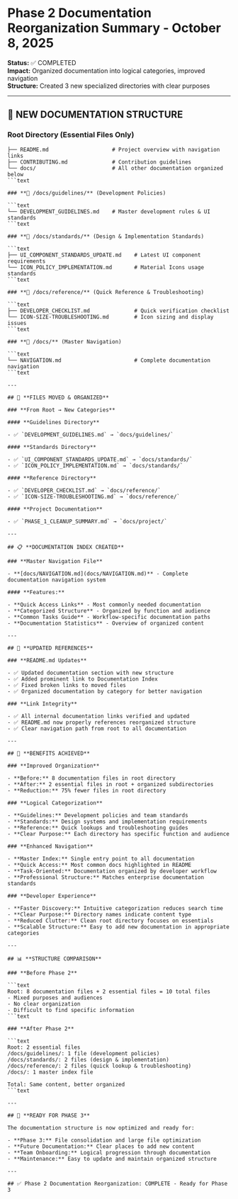 # Phase 2 Documentation Reorganization Summary - October 8, 2025

**Status:** ✅ COMPLETED  
**Impact:** Organized documentation into logical categories, improved navigation  
**Structure:** Created 3 new specialized directories with clear purposes

---

## 📁 **NEW DOCUMENTATION STRUCTURE**

### **Root Directory (Essential Files Only)**

```text
├── README.md                    # Project overview with navigation links
├── CONTRIBUTING.md              # Contribution guidelines
└── docs/                        # All other documentation organized below
```text

### **📂 /docs/guidelines/** (Development Policies)

```text
└── DEVELOPMENT_GUIDELINES.md    # Master development rules & UI standards
```text

### **📂 /docs/standards/** (Design & Implementation Standards)

```text
├── UI_COMPONENT_STANDARDS_UPDATE.md    # Latest UI component requirements
└── ICON_POLICY_IMPLEMENTATION.md       # Material Icons usage standards
```text

### **📂 /docs/reference/** (Quick Reference & Troubleshooting)

```text
├── DEVELOPER_CHECKLIST.md              # Quick verification checklist
└── ICON-SIZE-TROUBLESHOOTING.md        # Icon sizing and display issues
```text

### **📂 /docs/** (Master Navigation)

```text
└── NAVIGATION.md                       # Complete documentation navigation
```text

---

## 🚚 **FILES MOVED & ORGANIZED**

### **From Root → New Categories**

#### **Guidelines Directory**

- ✅ `DEVELOPMENT_GUIDELINES.md` → `docs/guidelines/`

#### **Standards Directory**

- ✅ `UI_COMPONENT_STANDARDS_UPDATE.md` → `docs/standards/`
- ✅ `ICON_POLICY_IMPLEMENTATION.md` → `docs/standards/`

#### **Reference Directory**

- ✅ `DEVELOPER_CHECKLIST.md` → `docs/reference/`
- ✅ `ICON-SIZE-TROUBLESHOOTING.md` → `docs/reference/`

#### **Project Documentation**

- ✅ `PHASE_1_CLEANUP_SUMMARY.md` → `docs/project/`

---

## 📋 **DOCUMENTATION INDEX CREATED**

### **Master Navigation File**

- **[docs/NAVIGATION.md](docs/NAVIGATION.md)** - Complete documentation navigation system

#### **Features:**

- **Quick Access Links** - Most commonly needed documentation
- **Categorized Structure** - Organized by function and audience
- **Common Tasks Guide** - Workflow-specific documentation paths
- **Documentation Statistics** - Overview of organized content

---

## 🔗 **UPDATED REFERENCES**

### **README.md Updates**

- ✅ Updated documentation section with new structure
- ✅ Added prominent link to Documentation Index
- ✅ Fixed broken links to moved files
- ✅ Organized documentation by category for better navigation

### **Link Integrity**

- ✅ All internal documentation links verified and updated
- ✅ README.md now properly references reorganized structure
- ✅ Clear navigation path from root to all documentation

---

## 🎯 **BENEFITS ACHIEVED**

### **Improved Organization**

- **Before:** 8 documentation files in root directory
- **After:** 2 essential files in root + organized subdirectories
- **Reduction:** 75% fewer files in root directory

### **Logical Categorization**

- **Guidelines:** Development policies and team standards
- **Standards:** Design systems and implementation requirements  
- **Reference:** Quick lookups and troubleshooting guides
- **Clear Purpose:** Each directory has specific function and audience

### **Enhanced Navigation**

- **Master Index:** Single entry point to all documentation
- **Quick Access:** Most common docs highlighted in README
- **Task-Oriented:** Documentation organized by developer workflow
- **Professional Structure:** Matches enterprise documentation standards

### **Developer Experience**

- **Faster Discovery:** Intuitive categorization reduces search time
- **Clear Purpose:** Directory names indicate content type
- **Reduced Clutter:** Clean root directory focuses on essentials
- **Scalable Structure:** Easy to add new documentation in appropriate categories

---

## 📊 **STRUCTURE COMPARISON**

### **Before Phase 2**

```text
Root: 8 documentation files + 2 essential files = 10 total files
- Mixed purposes and audiences
- No clear organization
- Difficult to find specific information
```text

### **After Phase 2**  

```text
Root: 2 essential files
/docs/guidelines/: 1 file (development policies)
/docs/standards/: 2 files (design & implementation)
/docs/reference/: 2 files (quick lookup & troubleshooting)
/docs/: 1 master index file

Total: Same content, better organized
```text

---

## 🔄 **READY FOR PHASE 3**

The documentation structure is now optimized and ready for:

- **Phase 3:** File consolidation and large file optimization
- **Future Documentation:** Clear places to add new content
- **Team Onboarding:** Logical progression through documentation
- **Maintenance:** Easy to update and maintain organized structure

---

## ✅ Phase 2 Documentation Reorganization: COMPLETE - Ready for Phase 3
